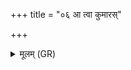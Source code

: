 +++
title = "०६ आ त्वा कुमारस्"

+++
<details><summary>मूलम् (GR)</summary>

आ त्वा कुमारस् तरुण  
आ वत्सो जगता सह ।  
आ त्वा परिश्रुतः कुम्भ  
आ दध्नः कलश्य् अयत् ॥
</details>